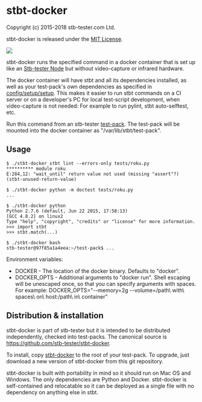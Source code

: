 stbt-docker
===========

Copyright (c) 2015-2018 stb-tester.com Ltd.

stbt-docker is released under the [MIT License].

<a href="https://travis-ci.org/stb-tester/stbt-docker">
  <img src="https://travis-ci.org/stb-tester/stbt-docker.svg?branch=master">
</a>

stbt-docker runs the specified command in a docker container that is set up
like an [Stb-tester Node] but without video-capture or infrared hardware.

The docker container will have stbt and all its dependencies installed,
as well as your test-pack's own dependencies as specified in
[config/setup/setup]. This makes it easier to run stbt commands on a CI server
or on a developer's PC for local test-script development, when video-capture
is not needed: For example to run pylint, stbt auto-selftest, etc.

Run this command from an stb-tester [test-pack]. The test-pack will be mounted
into the docker container as "/var/lib/stbt/test-pack".

Usage
-----

    $ ./stbt-docker stbt lint --errors-only tests/roku.py
    ********** module roku
    E:284,12: "wait_until" return value not used (missing "assert"?) (stbt-unused-return-value)

    $ ./stbt-docker python -m doctest tests/roku.py
    ...

    $ ./stbt-docker python
    Python 2.7.6 (default, Jun 22 2015, 17:58:13)
    [GCC 4.8.2] on linux2
    Type "help", "copyright", "credits" or "license" for more information.
    >>> import stbt
    >>> stbt.match(...)

    $ ./stbt-docker bash
    stb-tester@97f85a1a4eea:~/test-pack$ ...

Environment variables:

* DOCKER - The location of the docker binary. Defaults to "docker".
* DOCKER_OPTS - Additional arguments to "docker run". Shell escaping will be
  unescaped once, so that you can specify arguments with spaces. For example:
  DOCKER_OPTS="--memory=2g --volume=/path\ with\ spaces\ on\ host:/path\ in\ container"

Distribution & installation
---------------------------

stbt-docker is part of stb-tester but it is intended to be distributed
independently, checked into test-packs. The canonical source is
<https://github.com/stb-tester/stbt-docker>.

To install, copy
[stbt-docker](https://github.com/stb-tester/stbt-docker/raw/master/stbt-docker)
to the root of your test-pack. To upgrade, just download a new version of
stbt-docker from this git repository.

stbt-docker is built with portability in mind so it should run on Mac OS and
Windows. The only dependencies are Python and Docker. stbt-docker is
self-contained and relocatable so it can be deployed as a single file with no
dependency on anything else in stbt.


[MIT License]: https://github.com/stb-tester/stbt-docker/blob/master/LICENSE
[Stb-tester Node]: https://stb-tester.com/solutions
[config/setup/setup]: https://stb-tester.com/manual/advanced-configuration#customising-the-test-run-environment
[test-pack]: https://github.com/stb-tester/stb-tester-test-pack
